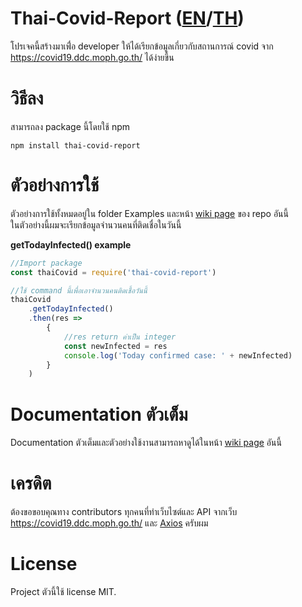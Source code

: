 # Thai-Covid-Report ([EN](https://github.com/RealFilllykung/Thai-Covid-Report/blob/main/README.md)/[TH](https://github.com/RealFilllykung/Thai-Covid-Report/blob/main/README.th.md))
โปรเจคนี้สร้างมาเพื่่อ developer ให้ได้เรียกข้อมูลเกี่ยวกับสถานการณ์ covid จาก https://covid19.ddc.moph.go.th/ ได้ง่ายขึ้น
# วิธีลง
สามารถลง package นี้โดยใช้ npm
```
npm install thai-covid-report
```
# ตัวอย่างการใช้
ตัวอย่างการใช้ทั้งหมดอยู่ใน folder Examples และหน้า [wiki page](https://github.com/RealFilllykung/Thai-Covid-Report/wiki) ของ repo อันนี้\
ในตัวอย่างนี้ผมจะเรียกข้อมูลจำนวนคนที่ติดเชื่อในวันนี้

**getTodayInfected() example**
```javascript
//Import package
const thaiCovid = require('thai-covid-report')

//ใช้ command นี้เพื่อเอาจำนวนคนติดเชื้อวันนี้
thaiCovid
    .getTodayInfected()
    .then(res => 
        {
            //res return ค่าเป็น integer
            const newInfected = res
            console.log('Today confirmed case: ' + newInfected)
        }
    )
```
# Documentation ตัวเต็ม
Documentation ตัวเต็มและตัวอย่างใช้งานสามารถหาดูได้ในหน้า [wiki page](https://github.com/RealFilllykung/Thai-Covid-Report/wiki) อันนี้
# เครดิต
ต้องขอขอบคุณทาง contributors ทุกคนที่ทำเว็บไซต์และ API จากเว็บ https://covid19.ddc.moph.go.th/ และ [Axios](https://github.com/axios/axios) ครับผม
# License
Project ตัวนี้ใช้ license MIT.